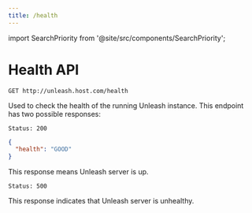 ```yaml
---
title: /health
---
```


import SearchPriority from '@site/src/components/SearchPriority';

<SearchPriority level="noindex" />

# Health API

`GET http://unleash.host.com/health`

Used to check the health of the running Unleash instance. This endpoint has two possible responses:

`Status: 200`

```json
{
  "health": "GOOD"
}
```

This response means Unleash server is up.

`Status: 500`

This response indicates that Unleash server is unhealthy.
